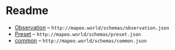 # Readme

- [Observation](./observation.md) – `http://mapeo.world/schemas/observation.json`
- [Preset](./preset.md) – `http://mapeo.world/schemas/preset.json`
- [common](./common.md) – `http://mapeo.world/schemas/common.json`
